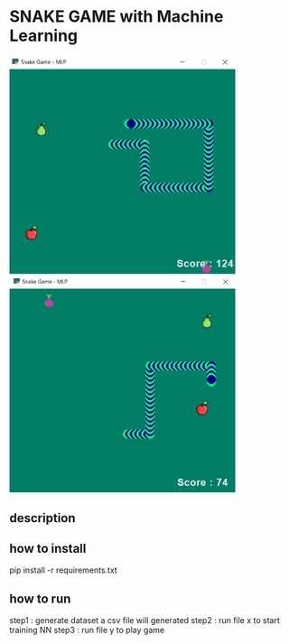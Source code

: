 # SNAKE GAME with Machine Learning 

<p float="center">
    <img src  = "https://github.com/kiana-jahanshid/Snake-Game-ML/blob/main/assets/Capture6.JPG" width=400 /> 
    <img src  = "https://github.com/kiana-jahanshid/Snake-Game-ML/blob/main/assets/Capture5.JPG" width=400 /> 
</p>

## description 


## how to install 

pip install -r requirements.txt 



## how to run 

step1 : generate dataset 
a csv file will generated 
step2 : run file x to start training NN
step3 : run file y to play game 
